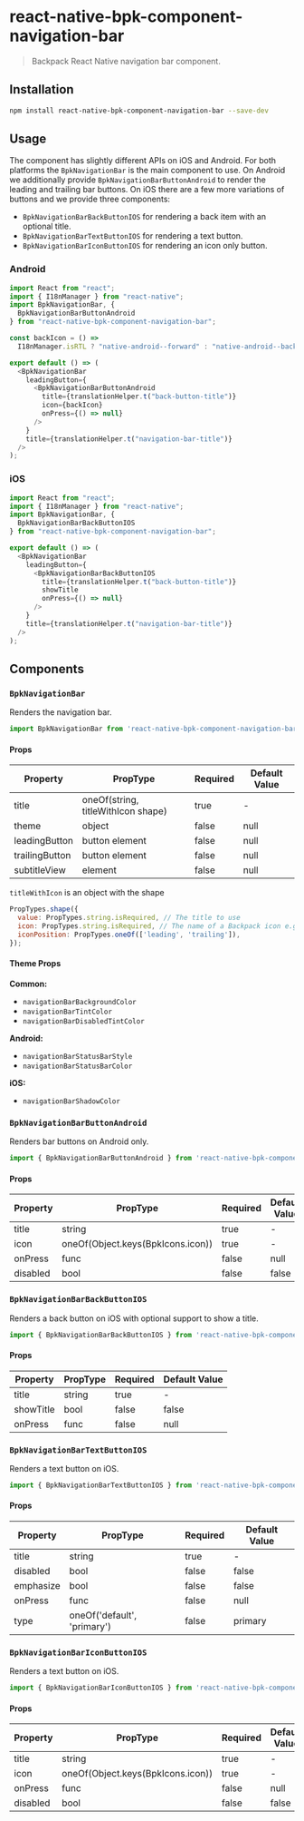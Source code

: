 # react-native-bpk-component-navigation-bar

> Backpack React Native navigation bar component.

## Installation

```sh
npm install react-native-bpk-component-navigation-bar --save-dev
```

## Usage

The component has slightly different APIs on iOS and Android. For both platforms the `BpkNavigationBar` is the main component
to use. On Android we additionally provide `BpkNavigationBarButtonAndroid` to render the leading and trailing bar buttons. On iOS
there are a few more variations of buttons and we provide three components:

+ `BpkNavigationBarBackButtonIOS` for rendering a back item with an optional title.
+ `BpkNavigationBarTextButtonIOS` for rendering a text button.
+ `BpkNavigationBarIconButtonIOS` for rendering an icon only button.

### Android

```js
import React from "react";
import { I18nManager } from "react-native";
import BpkNavigationBar, {
  BpkNavigationBarButtonAndroid
} from "react-native-bpk-component-navigation-bar";

const backIcon = () =>
  I18nManager.isRTL ? "native-android--forward" : "native-android--back";

export default () => (
  <BpkNavigationBar
    leadingButton={
      <BpkNavigationBarButtonAndroid
        title={translationHelper.t("back-button-title")}
        icon={backIcon}
        onPress={() => null}
      />
    }
    title={translationHelper.t("navigation-bar-title")}
  />
);
```

### iOS

```js
import React from "react";
import { I18nManager } from "react-native";
import BpkNavigationBar, {
  BpkNavigationBarBackButtonIOS
} from "react-native-bpk-component-navigation-bar";

export default () => (
  <BpkNavigationBar
    leadingButton={
      <BpkNavigationBarBackButtonIOS
        title={translationHelper.t("back-button-title")}
        showTitle
        onPress={() => null}
      />
    }
    title={translationHelper.t("navigation-bar-title")}
  />
);
```

## Components

### `BpkNavigationBar`

Renders the navigation bar.

```js
import BpkNavigationBar from 'react-native-bpk-component-navigation-bar'
```

#### Props

| Property       | PropType                             | Required | Default Value |
| -------------- | ------------------------------------ | -------- | ------------- |
| title          | oneOf(string, titleWithIcon shape)   | true     | -             |
| theme          | object                               | false    | null          |
| leadingButton  | button element                       | false    | null          |
| trailingButton | button element                       | false    | null          |
| subtitleView   | element                              | false    | null          |

`titleWithIcon` is an object with the shape

```js
PropTypes.shape({
  value: PropTypes.string.isRequired, // The title to use
  icon: PropTypes.string.isRequired, // The name of a Backpack icon e.g "lock"
  iconPosition: PropTypes.oneOf(['leading', 'trailing']),
});
```

#### Theme Props

**Common:**

+ `navigationBarBackgroundColor`
+ `navigationBarTintColor`
+ `navigationBarDisabledTintColor`

**Android:**

+ `navigationBarStatusBarStyle`
+ `navigationBarStatusBarColor`

**iOS:**

+ `navigationBarShadowColor`

### `BpkNavigationBarButtonAndroid`

Renders bar buttons on Android only.

```js
import { BpkNavigationBarButtonAndroid } from 'react-native-bpk-component-navigation-bar'
```

#### Props

| Property | PropType                          | Required | Default Value |
| -------- | --------------------------------- | -------- | ------------- |
| title    | string                            | true     | -             |
| icon     | oneOf(Object.keys(BpkIcons.icon)) | true     | -             |
| onPress  | func                              | false    | null          |
| disabled | bool                              | false    | false         |



### `BpkNavigationBarBackButtonIOS`

Renders a back button on iOS with optional support to show a title.

```js
import { BpkNavigationBarBackButtonIOS } from 'react-native-bpk-component-navigation-bar'
```

#### Props

| Property  | PropType | Required | Default Value |
| --------- | -------- | -------- | ------------- |
| title     | string   | true     | -             |
| showTitle | bool     | false    | false         |
| onPress   | func     | false    | null          |

### `BpkNavigationBarTextButtonIOS`

Renders a text button on iOS.

```js
import { BpkNavigationBarTextButtonIOS } from 'react-native-bpk-component-navigation-bar'
```

#### Props

| Property  | PropType                     | Required | Default Value |
| --------- | ---------------------------- | -------- | ------------- |
| title     | string                       | true     | -             |
| disabled  | bool                         | false    | false         |
| emphasize | bool                         | false    | false         |
| onPress   | func                         | false    | null          |
| type      | oneOf('default', 'primary')  | false    | primary       |

### `BpkNavigationBarIconButtonIOS`

Renders a text button on iOS.

```js
import { BpkNavigationBarIconButtonIOS } from 'react-native-bpk-component-navigation-bar'
```

#### Props

| Property | PropType                          | Required | Default Value |
| -------- | --------------------------------- | -------- | ------------- |
| title    | string                            | true     | -             |
| icon     | oneOf(Object.keys(BpkIcons.icon)) | true     | -             |
| onPress  | func                              | false    | null          |
| disabled | bool                              | false    | false         |

